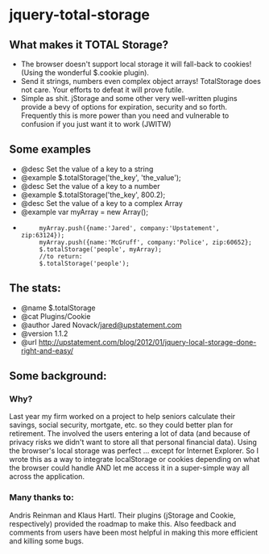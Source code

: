 jquery-total-storage
====================

## What makes it TOTAL Storage?
 
 * The browser doesn't support local storage it will fall-back to cookies! (Using the
   wonderful $.cookie plugin).
 * Send it strings, numbers even complex object arrays! TotalStorage does not care.
   Your efforts to defeat it will prove futile. 
 * Simple as shit. jStorage and some other very well-written plugins provide a bevy of
   options for expiration, security and so forth. Frequently this is more power than you
   need and vulnerable to confusion if you just want it to work (JWITW)
 
## Some examples  
 * @desc Set the value of a key to a string
 * @example $.totalStorage('the_key', 'the_value');
 * @desc Set the value of a key to a number
 * @example $.totalStorage('the_key', 800.2);
 * @desc Set the value of a key to a complex Array
 * @example	var myArray = new Array();
 *			myArray.push({name:'Jared', company:'Upstatement', zip:63124});
			myArray.push({name:'McGruff', company:'Police', zip:60652};
			$.totalStorage('people', myArray);
			//to return:
			$.totalStorage('people');

## The stats:
 * @name $.totalStorage
 * @cat Plugins/Cookie
 * @author Jared Novack/jared@upstatement.com
 * @version 1.1.2
 * @url http://upstatement.com/blog/2012/01/jquery-local-storage-done-right-and-easy/
 
## Some background:
### Why?
Last year my firm worked on a project to help seniors calculate their savings, social security, mortgate, etc. so they could better plan for retirement. The involved the users entering a lot of data (and because of privacy risks we didn't want to store all that personal financial data). Using the browser's local storage was perfect ... except for Internet Explorer. So I wrote this as a way to integrate localStorage or cookies depending on what the browser could handle AND let me access it in a super-simple way all across the application.

### Many thanks to:
Andris Reinman and Klaus Hartl. Their plugins (jStorage and Cookie, respectively) provided the roadmap to make this. Also feedback and comments from users have been most helpful in making this more efficient and killing some bugs.